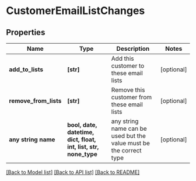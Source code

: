 # CustomerEmailListChanges


## Properties
Name | Type | Description | Notes
------------ | ------------- | ------------- | -------------
**add_to_lists** | **[str]** | Add this customer to these email lists | [optional] 
**remove_from_lists** | **[str]** | Remove this customer from these email lists | [optional] 
**any string name** | **bool, date, datetime, dict, float, int, list, str, none_type** | any string name can be used but the value must be the correct type | [optional]

[[Back to Model list]](../README.md#documentation-for-models) [[Back to API list]](../README.md#documentation-for-api-endpoints) [[Back to README]](../README.md)


